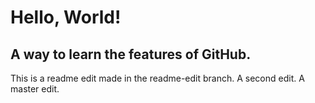 # Hello, World!
## A way to learn the features of GitHub.
This is a readme edit made in the readme-edit branch.
A second edit.
A master edit.

